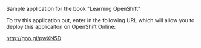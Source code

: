 Sample application for the book "Learning OpenShift"

To try this application out, enter in the following URL which will allow you to deploy this applicaiton on OpenShift Online:

http://goo.gl/pwXN5D



